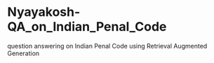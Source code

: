 # Nyayakosh-QA_on_Indian_Penal_Code
question answering on Indian Penal Code using Retrieval Augmented Generation
